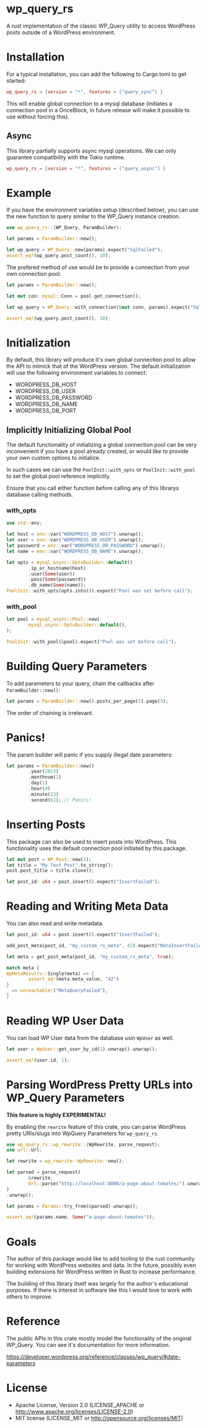 # wp_query_rs

A rust implementation of the classic WP_Query utility to access WordPress posts outside of a WordPress environment.

# Installation

For a typical installation, you can add the following to Cargo.toml to get started:

```toml
wp_query_rs = {version = "*", features = ["query_sync"] }
```

This will enable global connection to a mysql database (initiates a connection pool in a OnceBlock, in future release will make it possible to use without forcing this).

## Async

This library partially supports async mysql operations. We can only guarantee compatibility with the Tokio runtime.

```toml
wp_query_rs = {version = "*", features = ["query_async"] }
```

# Example

If you have the environment variables setup (described below), you can use the new function to query similar to the WP_Query instance creation.

```rust
use wp_query_rs::{WP_Query, ParamBuilder};

let params = ParamBuilder::new();

let wp_query = WP_Query::new(params).expect("SqlFailed");
assert_eq!(wp_query.post_count(), 10);
```

The prefered method of use would be to provide a connection from your own connection pool:

```rust
let params = ParamBuilder::new();

let mut con: mysql::Conn = pool.get_connection();

let wp_query = WP_Query::with_connection(&mut conn, params).expect("SqlFailed");

assert_eq!(wp_query.post_count(), 10);
```

# Initialization

By default, this library will produce it's own global connection pool to allow the API to mimick that of the WordPress version.
The default initialization will use the following environment variables to connect:

- WORDPRESS_DB_HOST
- WORDPRESS_DB_USER
- WORDPRESS_DB_PASSWORD
- WORDPRESS_DB_NAME
- WORDPRESS_DB_PORT

## Implicitly Initializing Global Pool

The default functionality of initializing a global connection pool can be very inconvenient if you have a pool already created,
or would like to provide your own custom options to initialize.

In such cases we can use the `PoolInit::with_opts` or `PoolInit::with_pool` to set the global pool reference implicitly.

Ensure that you call either function before calling any of this librarys database calling methods.

### with_opts

```rust
use std::env;

let host = env::var("WORDPRESS_DB_HOST").unwrap();
let user = env::var("WORDPRESS_DB_USER").unwrap();
let password = env::var("WORDPRESS_DB_PASSWORD").unwrap();
let name = env::var("WORDPRESS_DB_NAME").unwrap();

let opts = mysql_async::OptsBuilder::default()
        .ip_or_hostname(host)
        .user(Some(user))
        .pass(Some(password))
        .db_name(Some(name));
PoolInit::with_opts(opts.into()).expect("Pool was set before call");
```

### with_pool

```rust
let pool = mysql_async::Pool::new(
        mysql_async::OptsBuilder::default(),
);

PoolInit::with_pool(&pool).expect("Pool was set before call");
```

# Building Query Parameters

To add parameters to your query, chain the callbacks after `ParamBuilder::new()`:

```rust
let params = ParamBuilder::new().posts_per_page(2).page(3);
```

The order of chaining is irrelevant.

# Panics!

The param builder will panic if you supply illegal date parameters:

```rust
let params = ParamBuilder::new()
        .year(2023)
        .monthnum(1)
        .day(1)
        .hour(4)
        .minute(23)
        .second(61); // Panics!
```

# Inserting Posts

This package can also be used to insert posts into WordPress. This functionality uses the default connection pool initiated by this package.

```rust
let mut post = WP_Post::new(1);
let title = "My Test Post".to_string();
post.post_title = title.clone();

let post_id: u64 = post.insert().expect("InsertFailed");
```

# Reading and Writing Meta Data

You can also read and write metadata.

```rust
let post_id: u64 = post.insert().expect("InsertFailed");

add_post_meta(post_id, "my_custom_rs_meta", 42).expect("MetaInsertFailed");

let meta = get_post_meta(post_id, "my_custom_rs_meta", true);

match meta {
WpMetaResults::Single(meta) => {
        assert_eq!(meta.meta_value, "42")
}
_ => unreachable!("MetaQueryFailed"),
}
```

# Reading WP User Data

You can load WP User data from the database usin `WpUser` as well.

```rust
let user = WpUser::get_user_by_id(1).unwrap().unwrap();

assert_eq!(user.id, 1);
```

# Parsing WordPress Pretty URLs into WP_Query Parameters

**This feature is highly EXPERIMENTAL!**

By enabling the `rewrite` feature of this crate, you can parse WordPress pretty URIs/slugs into WpQuery Parameters for `wp_query_rs`.

```rust
use wp_query_rs::wp_rewrite::{WpRewrite, parse_request};
use url::Url;

let rewrite = wp_rewrite::WpRewrite::new();

let parsed = parse_request(
        &rewrite,
        Url::parse("http://localhost:8080/a-page-about-tomates/").unwrap(),
)
.unwrap();

let params = Params::try_from(&parsed).unwrap();

assert_eq!(params.name, Some("a-page-about-tomates"));
```

# Goals

The author of this package would like to add tooling to the rust community for working with WordPress websites and data. In the future, possibly even building extensions for WordPress written in Rust to increase performance.

The building of this library itself was largely for the author's educational purposes. If there is interest in software like this I would love to work with others to improve.

# Reference

The public APIs in this crate mostly model the functionality of the original WP_Query. You can see it's documentation for more information.

https://developer.wordpress.org/reference/classes/wp_query/#date-parameters

# License

- Apache License, Version 2.0 (LICENSE_APACHE or http://www.apache.org/licenses/LICENSE-2.0)
- MIT license (LICENSE_MIT or http://opensource.org/licenses/MIT)
